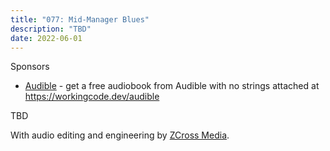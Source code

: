 ```yaml
---
title: "077: Mid-Manager Blues"
description: "TBD"
date: 2022-06-01
---
```


<script async defer onload="redcircleIframe();" src="https://api.podcache.net/embedded-player/sh/30227421-bc27-45c2-bfb4-861def7dd4cc/ep/a47d853f-1dc2-4d33-bdc9-494797df3475"></script><div class="redcirclePlayer-a47d853f-1dc2-4d33-bdc9-494797df3475"></div>

Sponsors
- [Audible](https://workingcode.dev/audible) - get a free audiobook from Audible with no strings attached at https://workingcode.dev/audible

TBD

With audio editing and engineering by [ZCross Media](https://www.zcross.media/).